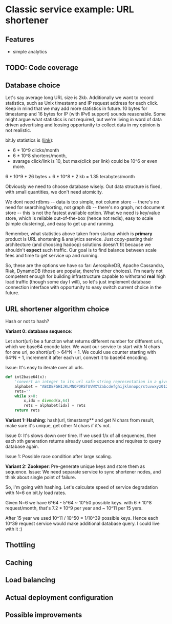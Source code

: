 Classic service example: URL shortener
===

## Features

- simple analytics

## TODO: Code coverage

## Database choice

Let's say average long URL size is 2kb. Additionally we want to record
statistics, such as Unix timestamp and IP request address for each click. Keep
in mind that we may add more statistics in future. 10 bytes for timestamp and 16
bytes for IP (with IPv6 support) sounds reasonable. Some might argue what
statistics is not required, but we're living in word of data driven advertising
and loosing opportunity to collect data in my opinion is not realistic.

bit.ly statistics is ([link]( http://highscalability.com/blog/2014/7/14/bitly-lessons-learned-building-a-distributed-system-that-han.html )): 
  - 6 * 10^9 clicks/month
  - 6 * 10^8 shortens/month,
  - avarage click/link is 10, but max(click per link) could be 10^6 or even more.
 
 6 * 10^9 * 26 bytes + 6 * 10^8 * 2 kb = 1.35 terabytes/month
 
 Obviously we need to choose database wisely. Out data structure is fixed,
with small quantities, we don't need atomicity.
 
 We dont need rdbms -- data is too simple, not column store -- there's no need
for searching/sorting, not graph db -- there's no graph, not document store --
this is not the fastest available option. What we need is key/value store,
which is reliable out-of-the-box (hence not redis), easy to scale (simple
clustering), and easy to get up and running.

 Remember, what statistics above taken from startup which is **primary** product
is URL shortening & analytics service. Just copy-pasting their architecture
(and choosing hadoop) solutions doesn't fit because we shouldn't **expect**
such traffic. Our goal is to find balance between scale fees and time to get
service up and running.
 
 So, these are the options we have so far: AerospikeDB, Apache Cassandra, Riak,
DynamoDB (those are popular, there're other choices). I'm nearly not competent
enough for building infrastructure capable to withstand **real** high load
traffic (though some day I will), so let's just implement database connection
interface with opportunity to easy switch current choice in the future.
 
## URL shortener algorithm choice

Hash or not to hash?


**Variant 0: database sequence**:

Let short(url) be a function what returns different number for different urls,
which we base64 encode later. We want our service to start with N chars for one
url, so short(url) > 64^N + 1. We could use counter starting with 64^N + 1,
increment it after each url, convert it to base64 encoding.

Issue: It's easy to iterate over all urls. 

``` python
def int2base64(x):
    'convert an integer to its url safe string representation in a given base'
    alphabet = "ABCDEFGHIJKLMNOPQRSTUVWXYZabcdefghijklmnopqrstuvwxyz0123456789-_"
    rets=''
    while x>0:
        x,idx = divmod(x,64)
        rets = alphabet[idx] + rets
    return rets
```

**Variant 1: Hashing**: 
hash(url, timestamp** and get N chars from result, make sure it's unique, get
other N chars if it's not.

Issue 0: It's slows down over time. If we used 1/x of all sequences, then each xth 
generation returns already used sequence and requires to query database again.

Issue 1: Possible race condition after large scaling.

**Variant 2: Zookeper**:
Pre-generate unique keys and store them as sequence. 
Issue: We need separate service to sync shortener nodes, and think about single 
point of failure.

So, I'm going with hashing. Let's calculate speed of service degradation with
N=6 on bit.ly load rates.

Given N=6 we have 6^64 - 5^64 ~ 10^50 possible keys. with 6 * 10^8
request/month, that's 7.2 * 10^9 per year and ~ 10^11 per 15 yers.

After 15 year we used 10^11 / 10^50 = 1/10^39 possible keys. Hence each 
10^39 request service would make additional database query. I could live with it :) 

## Thottling

## Caching

## Load balancing

## Actual deployment configuration

## Possible improvements


